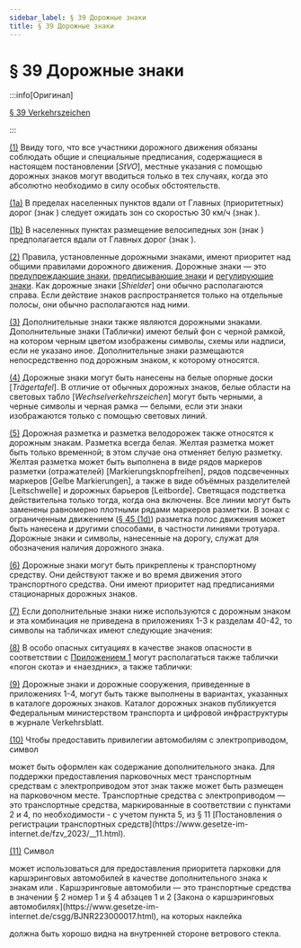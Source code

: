 ```yaml
---
sidebar_label: § 39 Дорожные знаки
title: § 39 Дорожные знаки
---
```


<VerifiedTranslationIcon />

# § 39 Дорожные знаки

:::info[Оригинал]

[§ 39 Verkehrszeichen](https://www.gesetze-im-internet.de/stvo_2013/__39.html)

:::

<span id="1">[(1)](#1)</span> Ввиду того, что все участники дорожного движения обязаны соблюдать общие и специальные предписания, содержащиеся в настоящем постановлении [*StVO*], местные указания с помощью
дорожных знаков могут вводиться только в тех случаях, когда это абсолютно необходимо в силу особых обстоятельств.

<span id="1a">[(1a)](#1a)</span> В пределах населенных пунктов вдали от Главных (приоритетных) дорог (знак <TrafficSign sign="306" />) следует ожидать зон со скоростью 30 км/ч (знак <TrafficSign sign="274.1" />).

<span id="1b">[(1b)](#1b)</span> В населенных пунктах размещение велосипедных зон (знак <TrafficSign sign="306" />)  предполагается вдали от Главных дорог (знак <TrafficSign sign="244.3" />).

<span id="2">[(2)](#2)</span> Правила, установленные дорожными знаками, имеют приоритет над общими правилами дорожного движения. Дорожные знаки — это [предупреждающие знаки](/docs/appendix-1), [предписывающие знаки](/docs/appendix-2) и [регулирующие знаки](/docs/appendix-3). Как дорожные знаки [*Shielder*] они обычно располагаются справа. Если действие знаков распространяется только на отдельные полосы, они обычно располагаются над ними.

<span id="3">[(3)](#3)</span> Дополнительные знаки также являются дорожными знаками. Дополнительные знаки (Таблички) имеют белый фон с черной рамкой, на котором черным цветом изображены символы, схемы или надписи, если не указано иное. Дополнительные знаки размещаются непосредственно под дорожным знаком, к которому относятся.

<span id="4">[(4)](#4)</span> Дорожные знаки могут быть нанесены на белые опорные доски [*Trägertafel*]. В отличие от обычных дорожных знаков, белые области на световых табло [*Wechselverkehrszeichen*] могут быть черными, а черные символы и черная рамка — белыми, если эти знаки изображаются только с помощью световых линий.

<span id="5">[(5)](#5)</span> Дорожная разметка и разметка велодорожек также относятся к дорожным знакам. Разметка всегда белая. Желтая разметка может быть только временной; в этом случае она отменяет белую разметку. Желтая разметка может быть выполнена в виде рядов маркеров разметки (отражателей) [Markierungsknopfreihen], рядов подсвеченных маркеров [Gelbe Markierungen], а также в виде объёмных разделителей [Leitschwelle] и дорожных барьеров [Leitborde]. Светящася подстветка действительна только тогда, когда она включены. Все линии могут быть заменены равномерно плотными рядами маркеров разметки. В зонах с ограниченным движением ([§ 45 (1d)](/docs/enforcement-penalties/traffic-signs-facilities#1d)) разметка полос движения может быть нанесена и другими способами, в частности линиями тротуара. Дорожные знаки и символы, нанесенные на дорогу, служат для обозначения наличия дорожного знака.

<span id="6">[(6)](#6)</span> Дорожные знаки могут быть прикреплены к транспортному средству. Они действуют также и во время движения этого транспортного средства. Они имеют приоритет над предписаниями стационарных дорожных знаков.

<span id="7">[(7)](#7)</span> Если дополнительные знаки ниже используются с дорожным знаком и эта комбинация не приведена в приложениях 1-3 к разделам 40-42, то символы на табличках имеют следующие значения:

<div className="signs-grid">
    <Figure imgSrc="/img/39/7_1.jpg" caption="Автомобили и другие многоколейные транспортные средства" />
    <Figure imgSrc="/img/39/7_2.jpg" caption="Моторные транспортные средства с разрешенной максимальной массой более 3,5 тонн, включая прицепа, и тракторы, за исключением легковых автомобилей и автобусов" />
    <Figure imgSrc="/img/39/7_3.jpg" caption="Велосипедный транспорт" />
    <Figure imgSrc="/img/39/7_4.jpg" caption="Велосипед для перевозки грузов или людей — грузовой велосипед [<span class='text--italic'>Lastenfahrrad</span>]" />
    <Figure imgSrc="/img/39/7_5.jpg" caption="Пешеходы" />
    <Figure imgSrc="/img/39/7_6.jpg" caption="Всадники" />
    <Figure imgSrc="/img/39/7_7.jpg" caption="Перегон скота" />
    <Figure imgSrc="/img/39/7_8.jpg" caption="Трамвай" />
    <Figure imgSrc="/img/39/7_9.jpg" caption="Автобус" />
    <Figure imgSrc="/img/39/7_10.jpg" caption="Легковые автомобили" />
    <Figure imgSrc="/img/39/7_11.jpg" caption="Легковые автомобили или мотоциклы с колясками, в которых находятся не менее трех человек — многоместные легковые автомобили" />
    <Figure imgSrc="/img/39/7_12.jpg" caption="Легковые автомобили с прицепом" />
    <Figure imgSrc="/img/39/7_13.jpg" caption="Грузовики с прицепом" />
    <Figure imgSrc="/img/39/7_14.jpg" caption="Автодом" />
    <Figure imgSrc="/img/39/7_15.jpg" caption="Автомобили и поезда, которые не могут или не имеют права двигаться быстрее 25 км/ч" />
    <Figure imgSrc="/img/39/7_16.jpg" caption="Мотоциклы, в том числе с колясками, мопеды и Mofas" />
    <Figure imgSrc="/img/39/7_17.jpg" caption="Mofas" />
    <Figure imgSrc="/img/39/7_18.jpg" caption="Одноместные двухколесные мопеды с электроприводом с максимальной конструктивной скоростью не более 25 км/ч — e-bikes" />
    <Figure imgSrc="/img/39/7_19.jpg" caption="Мини-электротранспорт в значении постановления о мини-электротранспорте (eKFV)" />
    <Figure imgSrc="/img/39/7_20.jpg" caption="Конные повозки" />
</div>

<span id="8">[(8)](#8)</span>  В особо опасных ситуациях в качестве знаков опасности в соответствии с  [Приложением 1](/docs/appendix-1) могут располагаться также таблички «погон скота» и «наездник», а также таблички:

<div className="signs-grid">
    <Figure imgSrc="/img/39/8_1.jpg" caption="Скользкий снег или лед" />
    <Figure imgSrc="/img/39/8_2.jpg" caption="Падение камней" />
    <Figure imgSrc="/img/39/8_3.jpg" caption="Выброс гравия" />
    <Figure imgSrc="/img/39/8_4.jpg" caption="Разводной мост" />
    <Figure imgSrc="/img/39/8_5.jpg" caption="Выезд на набережную" />
    <Figure imgSrc="/img/39/8_6.jpg" caption="Пешеходный переход" />
    <Figure imgSrc="/img/39/8_7.jpg" caption="Миграция земноводных" />
    <Figure imgSrc="/img/39/8_8.jpg" caption="Недостаточная величина просвета" />
    <Figure imgSrc="/img/39/8_9.jpg" caption="Низколетящие самолеты" />
</div>

<span id="9">[(9)](#9)</span> Дорожные знаки и дорожные сооружения, приведенные в приложениях 1-4, могут быть также выполнены в вариантах, указанных в каталоге дорожных знаков. Каталог дорожных знаков
публикуется Федеральным министерством транспорта и цифровой инфраструктуры в журнале Verkehrsblatt.

<span id="10">[(10)](#10)</span> Чтобы предоставить привилегии автомобилям с электроприводом, символ
<div className="sign-single">
    <Figure imgSrc="/img/39/10.jpg" />
</div>
может быть оформлен как содержание дополнительного знака. Для поддержки предоставления парковочных мест транспортным средствам с электроприводом этот знак также может быть размещен на парковочном месте. Транспортные средства с электроприводом — это транспортные средства, маркированные в соответствии с пунктами 2 и 4, по необходимости - с учетом пункта 5, из § 11 [Постановления о регистрации транспортных средств](https://www.gesetze-im-internet.de/fzv_2023/__11.html).

<span id="11">[(11)](#11)</span> Символ
<div className="sign-single">
    <Figure imgSrc="/img/39/11_1.jpg" caption="Каршэринг" />
</div>
может использоваться для предоставления приоритета парковки для каршэринговых автомобилей в качестве дополнительного знака к знакам <TrafficSign sign="314" /> или <TrafficSign sign="315" />. Каршэринговые автомобили — это транспортные средства в значении § 2 номер 1 и § 4 абзацев 1 и 2 [Закона о каршэринговых автомобилях](https://www.gesetze-im-internet.de/csgg/BJNR223000017.html),
на которых наклейка
<div className="sign-single">
    <Figure imgSrc="/img/39/11_2.jpg" />
</div>
должна быть хорошо видна на внутренней стороне ветрового стекла.

[^1]: *Прим. перев.* Mofa — Motor-Fahrrad или Motorisiertes Fahrrad. 
